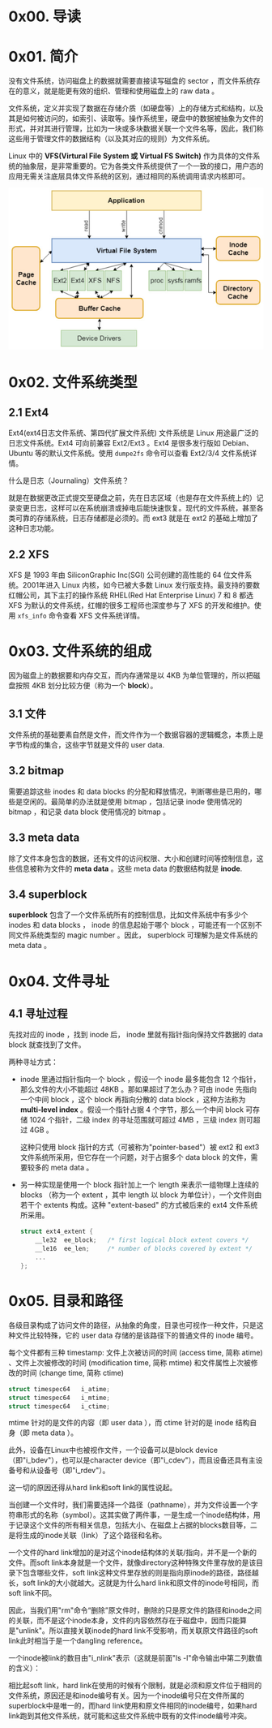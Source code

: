 # 0x00. 导读

# 0x01. 简介

没有文件系统，访问磁盘上的数据就需要直接读写磁盘的 sector ，而文件系统存在的意义，就是能更有效的组织、管理和使用磁盘上的 raw data 。

文件系统，定义并实现了数据在存储介质（如硬盘等）上的存储方式和结构，以及其是如何被访问的，如索引、读取等。操作系统里，硬盘中的数据被抽象为文件的形式，并对其进行管理，比如为一块或多块数据关联一个文件名等，因此，我们称这些用于管理文件的数据结构（以及其对应的规则）为文件系统。

Linux 中的 **VFS(Virtural File System 或 Virtual FS Switch)** 作为具体的文件系统的抽象层，是非常重要的。它为各类文件系统提供了一个一致的接口，用户态的应用无需关注底层具体文件系统的区别，通过相同的系统调用请求内核即可。

![Alt text](../../pic/linux/filesystem/filesystem_overview.png)

# 0x02. 文件系统类型

## 2.1 Ext4

Ext4(ext4日志文件系统、第四代扩展文件系统) 文件系统是 Linux 用途最广泛的日志文件系统。Ext4 可向前兼容 Ext2/Ext3 。Ext4 是很多发行版如 Debian、Ubuntu 等的默认文件系统。使用 `dumpe2fs` 命令可以查看 Ext2/3/4 文件系统详情。

什么是日志（Journaling）文件系统？

就是在数据更改正式提交至硬盘之前，先在日志区域（也是存在文件系统上的）记录变更日志，这样可以在系统崩溃或掉电后能快速恢复。现代的文件系统，甚至各类可靠的存储系统，日志存储都是必须的。而 ext3 就是在 ext2 的基础上增加了这种日志功能。

## 2.2 XFS

XFS 是 1993 年由 SiliconGraphic Inc(SGI) 公司创建的高性能的 64 位文件系统。2001年进入 Linux 内核，如今已被大多数 Linux 发行版支持。最支持的要数红帽公司，其下主打的操作系统 RHEL(Red Hat Enterprise Linux) 7 和 8 都选 XFS 为默认的文件系统，红帽的很多工程师也深度参与了 XFS 的开发和维护。使用 `xfs_info` 命令查看 XFS 文件系统详情。

# 0x03. 文件系统的组成

因为磁盘上的数据要和内存交互，而内存通常是以 4KB 为单位管理的，所以把磁盘按照 4KB 划分比较方便（称为一个 **block**）。

## 3.1 文件

文件系统的基础要素自然是文件，而文件作为一个数据容器的逻辑概念，本质上是字节构成的集合，这些字节就是文件的 user data.

## 3.2 bitmap

需要追踪这些 inodes 和 data blocks 的分配和释放情况，判断哪些是已用的，哪些是空闲的。最简单的办法就是使用 bitmap ，包括记录 inode 使用情况的 bitmap ，和记录 data block 使用情况的 bitmap 。

## 3.3 meta data

除了文件本身包含的数据，还有文件的访问权限、大小和创建时间等控制信息，这些信息被称为文件的 **meta data** 。这些 meta data 的数据结构就是 **inode**.

## 3.4 superblock

**superblock** 包含了一个文件系统所有的控制信息，比如文件系统中有多少个 inodes 和 data blocks ， inode 的信息起始于哪个 block ，可能还有一个区别不同文件系统类型的 magic number 。因此， superblock 可理解为是文件系统的 meta data 。

# 0x04. 文件寻址

## 4.1 寻址过程

先找对应的 inode ，找到 inode 后， inode 里就有指针指向保持文件数据的 data block 就查找到了文件。

两种寻址方式：

- inode 里通过指针指向一个 block ，假设一个 inode 最多能包含 12 个指针，那么文件的大小不能超过 48KB 。那如果超过了怎么办？可由 inode 先指向一个中间 block ，这个 block 再指向分散的 data block ，这种方法称为 **multi-level index** 。假设一个指针占据 4 个字节，那么一个中间 block 可存储 1024 个指针，二级 index 的寻址范围就可超过 4MB ，三级 index 则可超过 4GB 。

    这种只使用 block 指针的方式（可被称为"pointer-based"）被 ext2 和 ext3 文件系统所采用，但它存在一个问题，对于占据多个 data block 的文件，需要较多的 meta data 。

- 另一种实现是使用一个 block 指针加上一个 length 来表示一组物理上连续的 blocks （称为一个 extent ，其中 length 以 block 为单位计），一个文件则由若干个 extents 构成。这种 "extent-based" 的方式被后来的 ext4 文件系统所采用。
    ```c
    struct ext4_extent {
        __le32  ee_block;   /* first logical block extent covers */
        __le16  ee_len;     /* number of blocks covered by extent */
        ...
    };
    ```

# 0x05. 目录和路径

各级目录构成了访问文件的路径，从抽象的角度，目录也可视作一种文件，只是这种文件比较特殊，它的 user data 存储的是该路径下的普通文件的 inode 编号。

每个文件都有三种 timestamp: 文件上次被访问的时间 (access time, 简称 atime) 、文件上次被修改的时间 (modification time, 简称 mtime) 和文件属性上次被修改的时间 (change time, 简称 ctime)
```c
struct timespec64   i_atime;
struct timespec64   i_mtime;
struct timespec64   i_ctime;
```
mtime 针对的是文件的内容（即 user data ），而 ctime 针对的是 inode 结构自身（即 meta data ）。

此外，设备在Linux中也被视作文件，一个设备可以是block device（即"i_bdev"），也可以是character device（即"i_cdev"），而且设备还具有主设备号和从设备号（即"i_rdev"）。



这一切的原因还得从hard link和soft link的属性说起。

当创建一个文件时，我们需要选择一个路径（pathname），并为文件设置一个字符串形式的名称（symbol）。这其实做了两件事，一是生成一个inode结构体，用于记录这个文件的所有相关信息，包括大小、在磁盘上占据的blocks数目等，二是将生成的inode关联（link）了这个路径和名称。

一个文件的hard link增加的是对这个inode结构体的关联/指向，并不是一个新的文件。而soft link本身就是一个文件，就像directory这种特殊文件里存放的是该目录下包含哪些文件，soft link这种文件里存放的则是指向原inode的路径，路径越长，soft link的大小就越大。这就是为什么hard link和原文件的inode号相同，而soft link不同。

因此，当我们用"rm"命令“删除”原文件时，删除的只是原文件的路径和inode之间的关联，而不是这个inode本身，文件的内容依然存在于磁盘中，因而只能算是"unlink"。所以直接关联inode的hard link不受影响，而关联原文件路径的soft link此时相当于是一个dangling reference。

一个inode被link的数目由"i_nlink"表示（这就是前面"ls -l"命令输出中第二列数值的含义）：

相比起soft link，hard link在使用的时候有个限制，就是必须和原文件位于相同的文件系统，原因还是和inode编号有关。因为一个inode编号只在文件所属的superblock中是唯一的，而hard link使用和原文件相同的inode编号，如果hard link跑到其他文件系统，就可能和这些文件系统中既有的文件inode编号冲突。
